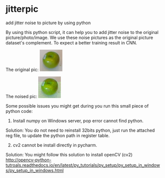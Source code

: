 # jitterpic
add jitter noise to picture by using python


By using this python script, it can help you to add jitter noise to the original picture/photo/image.
We use these noise pictures as the original picture dataset's complement. To expect a better training result in CNN. 

The original pic:
![Alt text](https://github.com/lpcclown/jitterpic/blob/master/1.png?raw=true "The original pic")


The noised pic:
![Alt text](https://github.com/lpcclown/jitterpic/blob/master/2.png?raw=true "The noised pic")


Some possible issues you might get during you run this small piece of python code:
1. Install numpy on Windows server, pop error cannot find python.

Solution: You do not need to reinstall 32bits python, just run the attached reg file, to update the python path in register table.

2. cv2 cannot be install directly in pycharm.

Solution: You might follow this solution to install openCV (cv2)
http://opencv-python-tutroals.readthedocs.io/en/latest/py_tutorials/py_setup/py_setup_in_windows/py_setup_in_windows.html
